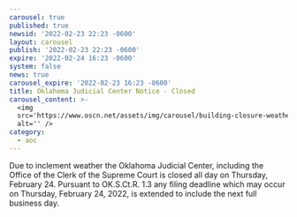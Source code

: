 ```yaml
---
carousel: true
published: true
newsid: '2022-02-23 22:23 -0600'
layout: carousel
publish: '2022-02-23 22:23 -0600'
expire: '2022-02-24 16:23 -0600'
system: false
news: true
carousel_expire: '2022-02-23 16:23 -0600'
title: Oklahoma Judicial Center Notice - Closed
carousel_content: >-
  <img
  src='https://www.oscn.net/assets/img/carousel/building-closure-weather.jpg'
  alt='' />
category:
  - aoc
---
```

Due to inclement weather the Oklahoma Judicial Center, including the Office of the Clerk of the Supreme Court is closed all day on Thursday, February 24. Pursuant to OK.S.Ct.R. 1.3 any filing deadline which may occur on Thursday, February 24, 2022, is extended to include the next full business day.
